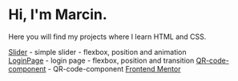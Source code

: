 # Hi, I'm Marcin.
  Here you will find my projects where I learn HTML and CSS.



<a href="https://sabaka1983.github.io/Projects/Slider/">Slider</a> - simple slider - flexbox, position and animation<br>
<a href="https://sabaka1983.github.io/Projects/LoginPage">LoginPage</a> - login page - flexbox, position and transition 
<a href="https://sabaka1983.github.io/Projects/QR-code-component">QR-code-component</a> - QR-code-component <a href="https://www.frontendmentor.io/">Frontend Mentor</a>
